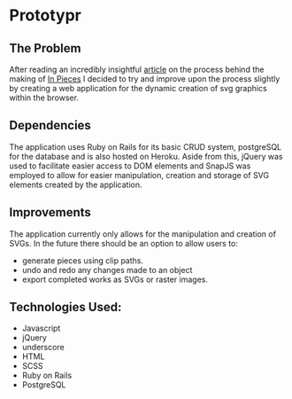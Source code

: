 # Prototypr

## The Problem
After reading an incredibly insightful [article](http://www.smashingmagazine.com/2015/06/the-making-of-in-pieces/) on the process behind the making of [In Pieces](http://species-in-pieces.com/) I decided to try and improve upon the process slightly by creating a web application for the dynamic creation of svg graphics within the browser.

## Dependencies
The application uses Ruby on Rails for its basic CRUD system, postgreSQL for the database and is also hosted on Heroku. Aside from this, jQuery was used to facilitate easier access to DOM elements and SnapJS was employed to allow for easier manipulation, creation and storage of SVG elements created by the application. 

## Improvements
The application currently only allows for the manipulation and creation of SVGs. In the future there should be an option to allow users to:
* generate pieces using clip paths. 
* undo and redo any changes made to an object 
* export completed works as SVGs or raster images.

## Technologies Used: 
* Javascript
* jQuery
* underscore
* HTML
* SCSS
* Ruby on Rails
* PostgreSQL

